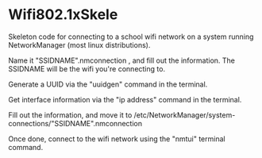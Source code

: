 # Wifi802.1xSkele
Skeleton code for connecting to a school wifi network on a system running NetworkManager (most linux distributions).

Name it "SSIDNAME".nmconnection , and fill out the information. The SSIDNAME will be the wifi you're connecting to.

Generate a UUID via the "uuidgen" command in the terminal.

Get interface information via the "ip address" command in the terminal.

Fill out the information, and move it to /etc/NetworkManager/system-connections/"SSIDNAME".nmconnection

Once done, connect to the wifi network using the "nmtui" terminal command.

